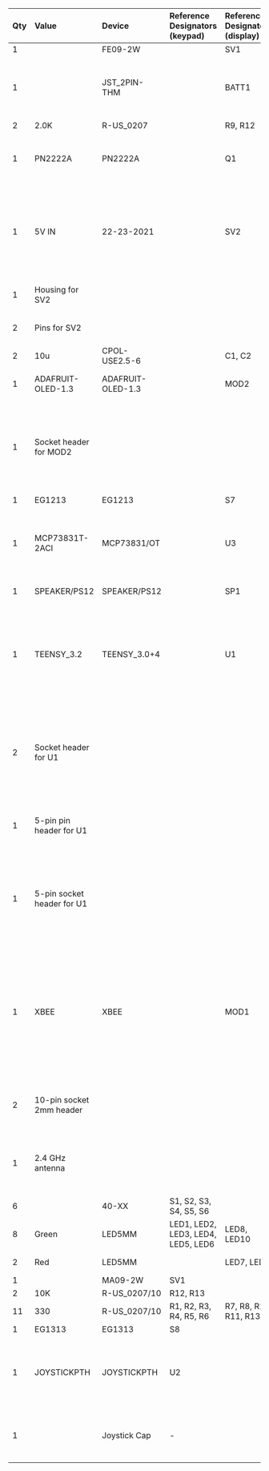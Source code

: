 **Qty**|**Value**|**Device**|**Reference Designators (keypad)**|**Reference Designators (display)**|**Digikey part number**|**Other source**|**Notes**
:-----|:-----|:-----|:-----|:-----|:-----|:-----|:-----
1| |FE09-2W| |SV1|S5562-ND| | 
1| |JST\_2PIN-THM| |BATT1|455-1704-ND| |Only needed if you're using a LiPo battery
2|2.0K|R-US\_0207| |R9, R12|2.0KQBK-ND| | 
1|PN2222A|PN2222A| |Q1|PN2222AD26ZCT-ND| |Can also be a 2N3904 if you have that
1|5V IN|22-23-2021| |SV2|S9407-ND| |You can also just solder wires to this. Not needed if using a LiPo battery.
1|Housing for SV2| | | |S9435-ND| |Only needed for SV2
2|Pins for SV2| | | |S9473CT-ND| |Only needed for SV2
2|10u|CPOL-USE2.5-6| |C1, C2|P5134-ND| | 
1|ADAFRUIT-OLED-1.3|ADAFRUIT-OLED-1.3| |MOD2|1528-1512-ND|[Adafruit link](https://www.adafruit.com/product/938)|Includes 8-pin pin header
1|Socket header for MOD2| | | |S7006-ND| |Also can get a longer header, cut in pieces, and use for this and U1
1|EG1213|EG1213| |S7|EG1906-ND| | 
1|MCP73831T-2ACI|MCP73831/OT| |U3|MCP73831T-2ACI/OTCT-ND| |Only needed if you want to charge the battery with the board
1|SPEAKER/PS12|SPEAKER/PS12| |SP1|445-2525-1-ND|[Adafruit link](https://www.adafruit.com/product/160)| 
1|TEENSY\_3.2|TEENSY\_3.0+4| |U1|1528-2385-ND|[PJRC link](https://www.pjrc.com/store/teensy32.html)|Needs to be a Teensy 3.2 - 3.3V regulator on earlier versions isn't powerful enough
2|Socket header for U1| | | |S7012-ND| |Also can get a longer header, cut in pieces, and use for this and MOD2
1|5-pin pin header for U1| | | |S1011EC-05-ND| |Also can cut a piece of a longer header
1|5-pin socket header for U1| | | |S6103-ND| |Also can get a longer header, cut in pieces, and use for this and MOD2
1|XBEE|XBEE| |MOD1|602-1560-ND|[Adafruit link](https://www.adafruit.com/product/968)|Also needs 2 10-pin 2mm headers and an antenna (below). For more range, use 602-1558-ND instead
2|10-pin socket 2mm header| | | |1528-1392-ND|[Adafruit link](https://www.adafruit.com/product/366)|For Xbee. Come as a pair - only order one pair!
1|2.4 GHz antenna| | | |A24-HASM-450-ND|[Adafruit link](https://www.adafruit.com/product/944)|For Xbee. Only needed if using the RP-SMA Xbee
6| |40-XX|S1, S2, S3, S4, S5, S6| |SW412-ND| | 
8|Green|LED5MM|LED1, LED2, LED3, LED4, LED5, LED6|LED8, LED10|C503B-GAN-CC0D0891-ND| | 
2|Red|LED5MM| |LED7, LED9|C503B-RCN-CX0Y0AA1-ND| | 
1| |MA09-2W|SV1| |S2112EC-09-ND| | 
2|10K|R-US\_0207/10|R12, R13| |10KQBK-ND| | 
11|330|R-US\_0207/10|R1, R2, R3, R4, R5, R6|R7, R8, R10, R11, R13|330QBK-ND| | 
1|EG1313|EG1313|S8| |EG2485-ND| | 
1|JOYSTICKPTH|JOYSTICKPTH|U2| |1568-1526-ND|[AliExpress link](https://www.aliexpress.com/item/3D-Analog-Joystick-Stick-Sensor-Repair-Parts-For-Microsoft-For-Xbox-360-For-PS2-Controller-Joystick/32744295312.html?spm=2114.search0104.3.10.YIwqqZ&ws_ab_test=searchweb0_0,searchweb201602_1_10152_10065_10151_10344_10068_10130_10345_10342_10547_10343_10340_10341_10548_10541_10084_10083_10139_10307_10178_10060_10155_5640011_10154_5370011_10056_10055_10539_10538_10537_10312_10536_10059_10313_10314_10534_10533_100031_10103_10073_10102_5720011_10142_10107,searchweb201603_1,ppcSwitch_5&btsid=da10db06-a55d-4e19-ba11-507ed7700f7d&algo_expid=3cc89f35-19bb-4318-881e-d405c70ba0de-1&algo_pvid=3cc89f35-19bb-4318-881e-d405c70ba0de)|Much cheaper from Aliexpress. Also need joystick cap.
1| |Joystick Cap|-| |-|[AliExpress link](https://www.aliexpress.com/item/High-Quality-Analog-3D-Thumb-Sticks-Joystick-Thumbstick-Mushroom-Cap-Cover-For-PS2-Controller-Thumb-Grips/32763331342.html?spm=2114.search0104.3.73.LJbVnk&ws_ab_test=searchweb0_0,searchweb201602_1_10152_10065_10151_10344_10068_10130_10345_10342_10547_10343_10340_10341_10548_10541_10084_10083_10139_10307_10178_10060_10155_5640011_10154_5370011_10056_10055_10539_10538_10537_10312_10536_10059_10313_10314_10534_10533_100031_10103_10073_10102_5720011_10142_10107,searchweb201603_1,ppcSwitch_5&btsid=9a0e423b-ad57-4341-9268-c438ec8125bd&algo_expid=6906629b-d6ff-4fad-8999-3167be9cbc5a-9&algo_pvid=6906629b-d6ff-4fad-8999-3167be9cbc5a)|Not needed if Joystick includes one